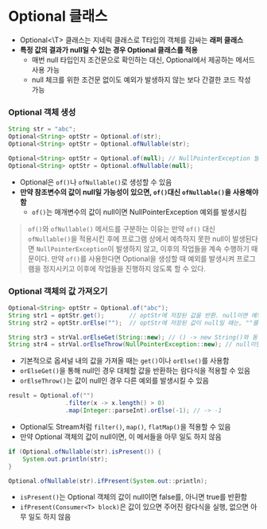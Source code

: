 # Optional 클래스

* Optional<\T> 클래스는 지네릭 클래스로 T타입의 객체를 감싸는 **래퍼 클래스**
* **특정 값의 결과가 null일 수 있는 경우 Optional 클래스를 적용**
	* 매번 null 타입인지 조건문으로 확인하는 대신, Optional에서 제공하는 메서드 사용 가능
	* null 체크를 위한 조건문 없이도 예외가 발생하지 않는 보다 간결한 코드 작성 가능

### Optional 객체 생성
```java
String str = "abc";
Optional<String> optStr = Optional.of(str);
Optional<String> optStr = Optional.ofNullable(str);

Optional<String> optStr = Optional.of(null); // NullPointerException 발생
Optional<String> optStr = Optional.ofNullable(null);
```

* Optional은 `of()`나 `ofNullable()`로 생성할 수 있음
* **만약 참조변수의 값이 null일 가능성이 있으면, `of()`대신 `ofNullable()`을 사용해야 함**
	* `of()`는 매개변수의 값이 null이면 NullPointerException 예외를 발생시킴

> `of()`와 `ofNullable()` 메서드를 구분하는 이유는 만약 `of()` 대신 `ofNullable()`을 적용시킨 후에 프로그램 상에서 예측하지 못한 null이 발생된다면 `NullPointerException`이 발생하지 않고, 이후의 작업들을 계속 수행하기 때문이다. 만약 `of()`를 사용한다면 Optional을 생성할 때 예외를 발생시켜 프로그램을 정지시키고 이후에 작업들을 진행하지 않도록 할 수 있다.

### Optional 객체의 값 가져오기
```java
Optional<String> optStr = Optional.of("abc");
String str1 = optStr.get();       // optStr에 저장된 값을 반환. null이면 예외발생
String str2 = optStr.orElse("");  // optStr에 저장된 값이 null일 때는, ""를 반환

String str3 = strVal.orElseGet(String::new); // () -> new String()와 동일
String str4 = strVal.orElseThrow(NullPointerException::new); // null이면 예외발생
```

* 기본적으로 옵셔널 내의 값을 가져올 때는 `get()`이나 `orElse()`를 사용함
* `orElseGet()`을 통해 null인 경우 대체할 값을 반환하는 람다식을 적용할 수 있음
* `orElseThrow()`는 값이 null인 경우 다른 예외를 발생시킬 수 있음

```java
result = Optional.of("")
				.filter(x -> x.length() > 0)
				.map(Integer::parseInt).orElse(-1); // -> -1
```

* Optional도 Stream처럼 `filter()`, `map()`, `flatMap()`을 적용할 수 있음
* 만약 Optional 객체의 값이 null이면, 이 메서들을 아무 일도 하지 않음

```java
if (Optional.ofNullable(str).isPresent()) {
	System.out.println(str);
}

Optional.ofNullable(str).ifPresent(System.out::println);
```

* `isPresent()`는 Optional 객체의 값이 null이면 false를, 아니면 true를 반환함
* `ifPresent(Consumer<T> block)`은 값이 있으면 주어진 람다식을 실행, 없으면 아무 일도 하지 않음